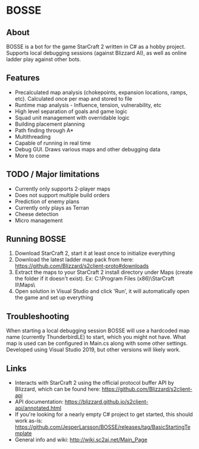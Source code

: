 # BOSSE

## About
BOSSE is a bot for the game StarCraft 2 written in C# as a hobby project.
Supports local debugging sessions (against Blizzard AI), as well as online ladder play against other bots.

## Features
- Precalculated map analysis (chokepoints, expansion locations, ramps, etc). Calculated once per map and stored to file
- Runtime map analysis - Influence, tension, vulnerability, etc
- High level separation of goals and game logic
- Squad unit management with overridable logic
- Building placement planning
- Path finding through A*
- Multithreading
- Capable of running in real time
- Debug GUI. Draws various maps and other debugging data
- More to come

## TODO / Major limitations
- Currently only supports 2-player maps
- Does not support multiple build orders
- Prediction of enemy plans
- Currently only plays as Terran
- Cheese detection
- Micro management

## Running BOSSE
1. Download StarCraft 2, start it at least once to initialize everything
2. Download the latest ladder map pack from here: https://github.com/Blizzard/s2client-proto#downloads
3. Extract the maps to your StarCraft 2 install directory under Maps (create the folder if it doesn't exist). Ex: C:\Program Files (x86)\StarCraft II\Maps\
4. Open solution in Visual Studio and click 'Run', it will automatically open the game and set up everything

## Troubleshooting
When starting a local debugging session BOSSE will use a hardcoded map name (currently ThunderbirdLE) to start, which you might not have.
What map is used can be configured in Main.cs along with some other settings.
Developed using Visual Studio 2019, but other versions will likely work.

## Links
- Interacts with StarCraft 2 using the official protocol buffer API by Blizzard, which can be found here: https://github.com/Blizzard/s2client-api
- API documentation: https://blizzard.github.io/s2client-api/annotated.html
- If you're looking for a nearly empty C# project to get started, this should work as-is: https://github.com/JesperLarsson/BOSSE/releases/tag/BasicStartingTemplate
- General info and wiki: http://wiki.sc2ai.net/Main_Page

